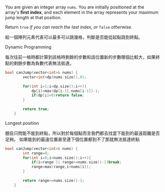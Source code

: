 You are given an integer array `nums`. You are initially positioned at the array's **first index**, and each element in the array represents your maximum jump length at that position.

Return `true` _if you can reach the last index, or_ `false` _otherwise_.

給一個陣列元素代表可以最多可以跳幾格，判斷是否能從起點跳到終點。

Dynamic Programming

每次往前一格時都計算到該格時剩餘的步數和該位置新的步數哪個比較大，如果終點的剩餘步數為負數代表無法抵達。

```cpp
bool canJump(vector<int>& nums) {
        vector<int>dp(nums.size(),0);
        
        for(int i=1;i<dp.size();i++){
            dp[i]=max(dp[i-1],nums[i-1])-1;
            if(dp[i]<0)return false;
        }
        
        return true;
    }
```

Longest position

題目只問能不能到終點，所以對於每個點而言我們都去找當下能到的最遠距離是否足夠。
如果能到的最遠位置甚至連下個位置都到不了那就無法抵達終點

```cpp
bool canJump(vector<int>& nums) {
        int range=0; 
        for(int i=0;i<nums.size();i++){
            if(i>range || range>=nums.size()-1)break;
            range=max(range,i+nums[i]);
        }
       
        return range>=nums.size()-1;
    }
```
